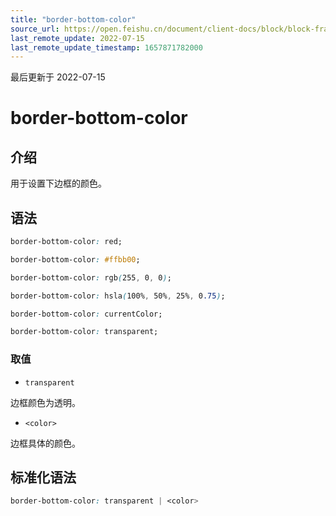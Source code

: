 ```yaml
---
title: "border-bottom-color"
source_url: https://open.feishu.cn/document/client-docs/block/block-frame/code-components-and-structure/view-layer/ttss/attributes/border/border-bottom-color
last_remote_update: 2022-07-15
last_remote_update_timestamp: 1657871782000
---
```

最后更新于 2022-07-15

# border-bottom-color

## 介绍

用于设置下边框的颜色。

## 语法

```css
border-bottom-color: red;

border-bottom-color: #ffbb00;

border-bottom-color: rgb(255, 0, 0);

border-bottom-color: hsla(100%, 50%, 25%, 0.75);

border-bottom-color: currentColor;

border-bottom-color: transparent;
```

### 取值

-   `transparent`

边框颜色为透明。

-   `<color>`

边框具体的颜色。

## 标准化语法

```css
border-bottom-color: transparent | <color>
```
